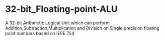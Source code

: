 # 32-bit_Floating-point-ALU
A 32-bit Arithmetic Logical Unit which can perform Addition,Subtraction,Multiplication and Division on Single precision floating point numbers based on IEEE 754
